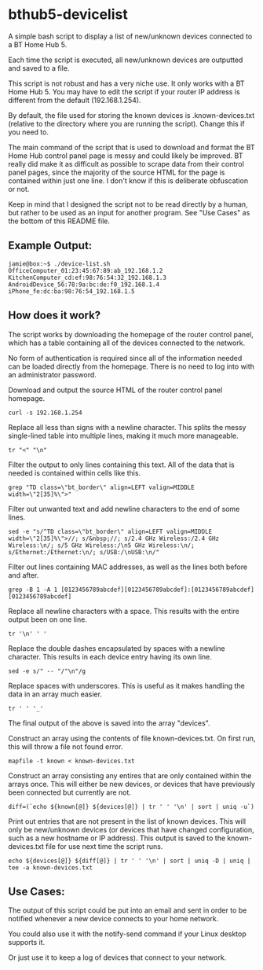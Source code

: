 # bthub5-devicelist

A simple bash script to display a list of new/unknown devices connected to a BT Home Hub 5.

Each time the script is executed, all new/unknown devices are outputted and saved to a file.

This script is not robust and has a very niche use. It only works with a BT Home Hub 5. You may have to edit the script if your router IP address is different from the default (192.168.1.254).

By default, the file used for storing the known devices is .known-devices.txt (relative to the directory where you are running the script). Change this if you need to.

The main command of the script that is used to download and format the BT Home Hub control panel page is messy and could likely be improved. BT really did make it as difficult as possible to scrape data from their control panel pages, since the majority of the source HTML for the page is contained within just one line. I don't know if this is deliberate obfuscation or not.

Keep in mind that I designed the script not to be read directly by a human, but rather to be used as an input for another program. See "Use Cases" as the bottom of this README file.

## Example Output:

    jamie@box:~$ ./device-list.sh
    OfficeComputer_01:23:45:67:89:ab_192.168.1.2
    KitchenComputer_cd:ef:98:76:54:32_192.168.1.3
    AndroidDevice_56:78:9a:bc:de:f0_192.168.1.4
    iPhone_fe:dc:ba:98:76:54_192.168.1.5

## How does it work?

The script works by downloading the homepage of the router control panel, which has a table containing all of the devices connected to the network.

No form of authentication is required since all of the information needed can be loaded directly from the homepage. There is no need to log into with an administrator password.

Download and output the source HTML of the router control panel homepage.

    curl -s 192.168.1.254
    
Replace all less than signs with a newline character. This splits the messy single-lined table into multiple lines, making it much more manageable.

    tr "<" "\n"
    
Filter the output to only lines containing this text. All of the data that is needed is contained within cells like this.

    grep "TD class=\"bt_border\" align=LEFT valign=MIDDLE width=\"2[35]%\">"
    
Filter out unwanted text and add newline characters to the end of some lines.
    
    sed -e "s/^TD class=\"bt_border\" align=LEFT valign=MIDDLE width=\"2[35]%\">//; s/&nbsp;//; s/2.4 GHz Wireless:/2.4 GHz Wireless:\n/; s/5 GHz Wireless:/\n5 GHz Wireless:\n/; s/Ethernet:/Ethernet:\n/; s/USB:/\nUSB:\n/"

Filter out lines containing MAC addresses, as well as the lines both before and after.

    grep -B 1 -A 1 [0123456789abcdef][0123456789abcdef]:[0123456789abcdef][0123456789abcdef]

Replace all newline characters with a space. This results with the entire output been on one line.

    tr '\n' ' '

Replace the double dashes encapsulated by spaces with a newline character. This results in each device entry having its own line.

    sed -e s/" -- "/"\n"/g
     
Replace spaces with underscores. This is useful as it makes handling the data in an array much easier.
     
    tr ' ' '_'
    
The final output of the above is saved into the array "devices".

Construct an array using the contents of file known-devices.txt. On first run, this will throw a file not found error.

    mapfile -t known < known-devices.txt
    
Construct an array consisting any entires that are only contained within the arrays once. This will either be new devices, or devices that have previously been connected but currently are not.

    diff=(`echo ${known[@]} ${devices[@]} | tr ' ' '\n' | sort | uniq -u`)

Print out entries that are not present in the list of known devices. This will only be new/unknown devices (or devices that have changed configuration, such as a new hostname or IP address). This output is saved to the known-devices.txt file for use next time the script runs.

    echo ${devices[@]} ${diff[@]} | tr ' ' '\n' | sort | uniq -D | uniq | tee -a known-devices.txt

## Use Cases:

The output of this script could be put into an email and sent in order to be notified whenever a new device connects to your home network.

You could also use it with the notify-send command if your Linux desktop supports it.

Or just use it to keep a log of devices that connect to your network.
